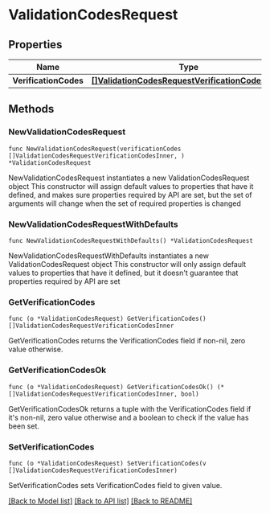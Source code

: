 # ValidationCodesRequest

## Properties

Name | Type | Description | Notes
------------ | ------------- | ------------- | -------------
**VerificationCodes** | [**[]ValidationCodesRequestVerificationCodesInner**](ValidationCodesRequestVerificationCodesInner.md) |  | 

## Methods

### NewValidationCodesRequest

`func NewValidationCodesRequest(verificationCodes []ValidationCodesRequestVerificationCodesInner, ) *ValidationCodesRequest`

NewValidationCodesRequest instantiates a new ValidationCodesRequest object
This constructor will assign default values to properties that have it defined,
and makes sure properties required by API are set, but the set of arguments
will change when the set of required properties is changed

### NewValidationCodesRequestWithDefaults

`func NewValidationCodesRequestWithDefaults() *ValidationCodesRequest`

NewValidationCodesRequestWithDefaults instantiates a new ValidationCodesRequest object
This constructor will only assign default values to properties that have it defined,
but it doesn't guarantee that properties required by API are set

### GetVerificationCodes

`func (o *ValidationCodesRequest) GetVerificationCodes() []ValidationCodesRequestVerificationCodesInner`

GetVerificationCodes returns the VerificationCodes field if non-nil, zero value otherwise.

### GetVerificationCodesOk

`func (o *ValidationCodesRequest) GetVerificationCodesOk() (*[]ValidationCodesRequestVerificationCodesInner, bool)`

GetVerificationCodesOk returns a tuple with the VerificationCodes field if it's non-nil, zero value otherwise
and a boolean to check if the value has been set.

### SetVerificationCodes

`func (o *ValidationCodesRequest) SetVerificationCodes(v []ValidationCodesRequestVerificationCodesInner)`

SetVerificationCodes sets VerificationCodes field to given value.



[[Back to Model list]](../README.md#documentation-for-models) [[Back to API list]](../README.md#documentation-for-api-endpoints) [[Back to README]](../README.md)


